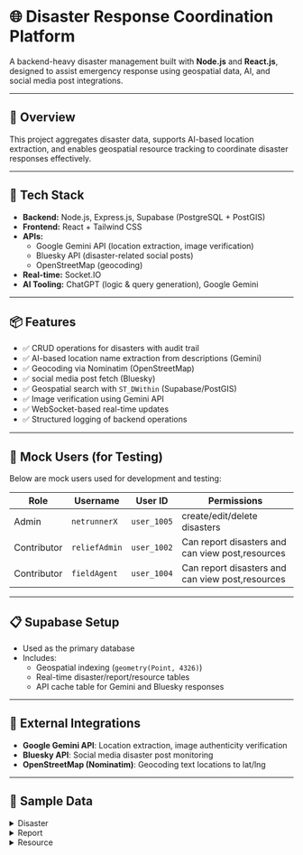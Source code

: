 # 🌐 Disaster Response Coordination Platform

A backend-heavy disaster management built with **Node.js** and **React.js**, designed to assist emergency response using geospatial data, AI, and social media post integrations.

---

## 📌 Overview

This project aggregates disaster data, supports AI-based location extraction, and enables geospatial resource tracking to coordinate disaster responses effectively.

---

## 🔧 Tech Stack

- **Backend:** Node.js, Express.js, Supabase (PostgreSQL + PostGIS)
- **Frontend:** React + Tailwind CSS
- **APIs:**
  - Google Gemini API (location extraction, image verification)
  - Bluesky API (disaster-related social posts)
  - OpenStreetMap (geocoding)
- **Real-time:** Socket.IO
- **AI Tooling:** ChatGPT (logic & query generation), Google Gemini

---

## 📦 Features

- ✅ CRUD operations for disasters with audit trail
- ✅ AI-based location name extraction from descriptions (Gemini)
- ✅ Geocoding via Nominatim (OpenStreetMap)
- ✅ social media post fetch (Bluesky)
- ✅ Geospatial search with `ST_DWithin` (Supabase/PostGIS)
- ✅ Image verification using Gemini API
- ✅ WebSocket-based real-time updates
- ✅ Structured logging of backend operations

---
## 👤 Mock Users (for Testing)

Below are mock users used for development and testing:

| Role         | Username     | User ID      | Permissions                                      |
|--------------|--------------|--------------|--------------------------------------------------|
| Admin        | `netrunnerX` | `user_1005`  | create/edit/delete disasters        |
| Contributor  | `reliefAdmin`| `user_1002`  | Can report disasters and can view post,resources |
| Contributor  | `fieldAgent` | `user_1004`  | Can report disasters and can view post,resources |

---

## 📋 Supabase Setup

- Used as the primary database
- Includes:
  - Geospatial indexing (`geometry(Point, 4326)`)
  - Real-time disaster/report/resource tables
  - API cache table for Gemini and Bluesky responses

---

## 🔗 External Integrations

- **Google Gemini API**: Location extraction, image authenticity verification
- **Bluesky API**: Social media disaster post monitoring
- **OpenStreetMap (Nominatim)**: Geocoding text locations to lat/lng

---

## 📁 Sample Data

<details>
<summary>Disaster</summary>

```json
{
  "title": "NYC Flood",
  "location_name": "Manhattan, NYC",
  "description": "Heavy flooding in Manhattan",
  "tags": ["flood", "urgent"],
  "owner_id": "netrunnerX"
}
```
</details>

<details>
<summary>Report</summary>

```json
{
  "disaster_id": "123",
  "user_id": "citizen1",
  "content": "Need food in Lower East Side",
  "image_url": "http://example.com/flood.jpg",
  "verification_status": "pending"
}
```
</details>

<details>
<summary>Resource</summary>

```json
{
  "disaster_id": "123",
  "name": "Red Cross Shelter",
  "location_name": "Lower East Side, NYC",
  "type": "shelter"
}
```
</details>


